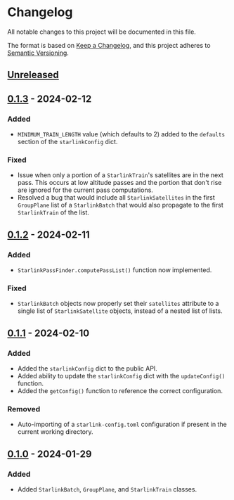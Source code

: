 # Changelog

All notable changes to this project will be documented in this file.

The format is based on [Keep a Changelog](https://keepachangelog.com/en/1.0.0/),
and this project adheres to [Semantic Versioning](https://semver.org/spec/v2.0.0.html).

## [Unreleased]

## [0.1.3] - 2024-02-12

### Added

- `MINIMUM_TRAIN_LENGTH` value (which defaults to 2) added to the `defaults` section of the
`starlinkConfig` dict.

### Fixed

- Issue when only a portion of a `StarlinkTrain`'s satellites are in the next pass. This occurs
at low altitude passes and the portion that don't rise are ignored for the current pass computations.
- Resolved a bug that would include all `StarlinkSatellites` in the first `GroupPlane` list of a 
`StarlinkBatch` that would also propagate to the first `StarlinkTrain` of the list.

## [0.1.2] - 2024-02-11

### Added

- `StarlinkPassFinder.computePassList()` function now implemented.

### Fixed

- `StarlinkBatch` objects now properly set their `satellites` attribute to a single list of
`StarlinkSatellite` objects, instead of a nested list of lists.

## [0.1.1] - 2024-02-10

### Added

- Added the `starlinkConfig` dict to the public API.
- Added ability to update the `starlinkConfig` dict with the `updateConfig()` function.
- Added the `getConfig()` function to reference the correct configuration.

### Removed

- Auto-importing of a `starlink-config.toml` configuration if present in the current
working directory.

## [0.1.0] - 2024-01-29

### Added

- Added `StarlinkBatch`, `GroupPlane`, and `StarlinkTrain` classes.

[Unreleased]: https://github.com/qbizzle68/starlink-sattrack-extension/compare/v0.1.1...HEAD
[0.1.3]: https://github.com/qbizzle68/starlink-sattrack-extension/compare/v0.1.2...v0.1.3
[0.1.2]: https://github.com/qbizzle68/starlink-sattrack-extension/compare/v0.1.1...v0.1.2
[0.1.1]: https://github.com/qbizzle68/starlink-sattrack-extension/compare/v0.1.0...v0.1.1
[0.1.0]: https://github.com/qbizzle68/starlink-sattrack-extension/releases/tag/v0.1.0
